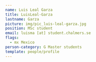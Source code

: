 ```yaml
---
name: Luis Leal Garza
title: LuisLeal-Garza
lastname: Garza
picture: img/pic_luis-leal-garza.jpg
position: MSc student
email: luisma [at] student.chalmers.se
flags:
  - mx Mexico
person-category: G Master students
template: people/profile
---
```

